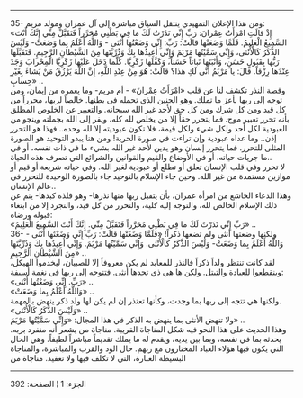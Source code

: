 ------------------------------------------------------------------------

35- ومن هذا الإعلان التمهيدي ينتقل السياق مباشرة إلى آل عمران ومولد
مريم:  
«إِذْ قالَتِ امْرَأَتُ عِمْرانَ: رَبِّ إِنِّي نَذَرْتُ لَكَ ما فِي بَطْنِي مُحَرَّراً فَتَقَبَّلْ مِنِّي إِنَّكَ أَنْتَ
السَّمِيعُ الْعَلِيمُ. فَلَمَّا وَضَعَتْها قالَتْ: رَبِّ: إِنِّي وَضَعْتُها أُنْثى - وَاللَّهُ أَعْلَمُ بِما
وَضَعَتْ- وَلَيْسَ الذَّكَرُ كَالْأُنْثى، وَإِنِّي سَمَّيْتُها مَرْيَمَ وَإِنِّي أُعِيذُها بِكَ وَذُرِّيَّتَها مِنَ
الشَّيْطانِ الرَّجِيمِ. فَتَقَبَّلَها رَبُّها بِقَبُولٍ حَسَنٍ، وَأَنْبَتَها نَباتاً حَسَناً، وَكَفَّلَها
زَكَرِيَّا. كُلَّما دَخَلَ عَلَيْها زَكَرِيَّا الْمِحْرابَ وَجَدَ عِنْدَها رِزْقاً. قالَ: يا مَرْيَمُ أَنَّى لَكِ
هذا؟ قالَتْ: هُوَ مِنْ عِنْدِ اللَّهِ، إِنَّ اللَّهَ يَرْزُقُ مَنْ يَشاءُ بِغَيْرِ حِسابٍ» ..  
وقصة النذر تكشف لنا عن قلب «امْرَأَتُ عِمْرانَ» - أم مريم- وما يعمره من إيمان،
ومن توجه إلى ربها بأعز ما تملك. وهو الجنين الذي تحمله في بطنها. خالصاً
لربها، محرراً من كل قيد ومن كل شرك ومن كل حق لأحد غير الله سبحانه.
والتعبير عن الخلوص المطلق بأنه تحرر تعبير موح. فما يتحرر حقاً إلا من يخلص
لله كله، ويفر إلى الله بجملته وينجو من العبودية لكل أحد ولكل شيء ولكل
قيمة، فلا تكون عبوديته إلا لله وحده.. فهذا هو التحرر إذن.. وما عداه
عبودية وإن تراءت في صورة الحرية! ومن هنا يبدو التوحيد هو الصورة المثلى
للتحرر. فما يتحرر إنسان وهو يدين لأحد غير الله بشيء ما في ذات نفسه، أو
في ما جريات حياته، أو في الأوضاع والقيم والقوانين والشرائع التي تصرف هذه
الحياة..  
لا تحرر وفي قلب الإنسان تعلق أو تطلع أو عبودية لغير الله. وفي حياته
شريعة أو قيم أو موازين مستمدة من غير الله. وحين جاء الإسلام بالتوحيد جاء
بالصورة الوحيدة للتحرر في عالم الإنسان..  
وهذا الدعاء الخاشع من امرأة عمران، بأن يتقبل ربها منها نذرها- وهو فلذة
كبدها- ينم عن ذلك الإسلام الخالص لله، والتوجه إليه كلية، والتحرر من كل
قيد، والتجرد إلا من ابتغاء قبوله ورضاه:  
«رَبِّ إِنِّي نَذَرْتُ لَكَ ما فِي بَطْنِي مُحَرَّراً فَتَقَبَّلْ مِنِّي. إِنَّكَ أَنْتَ السَّمِيعُ الْعَلِيمُ» ..  
36- ولكنها وضعتها أنثى ولم تضعها ذكراً! «فَلَمَّا وَضَعَتْها قالَتْ: رَبِّ إِنِّي وَضَعْتُها
أُنْثى - وَاللَّهُ أَعْلَمُ بِما وَضَعَتْ- وَلَيْسَ الذَّكَرُ كَالْأُنْثى. وَإِنِّي سَمَّيْتُها مَرْيَمَ. وَإِنِّي
أُعِيذُها بِكَ وَذُرِّيَّتَها مِنَ الشَّيْطانِ الرَّجِيمِ» ..  
لقد كانت تنتظر ولداً ذكراً فالنذر للمعابد لم يكن معروفاً إلا للصبيان،
ليخدموا الهيكل، وينقطعوا للعبادة والتبتل. ولكن ها هي ذي تجدها أنثى.
فتتوجه إلى ربها في نغمة أسيفة:  
«رَبِّ. إِنِّي وَضَعْتُها أُنْثى» ..  
«وَاللَّهُ أَعْلَمُ بِما وَضَعَتْ» ..  
ولكنها هي تتجه إلى ربها بما وجدت، وكأنها تعتذر إن لم يكن لها ولد ذكر
ينهض بالمهمة.  
«وَلَيْسَ الذَّكَرُ كَالْأُنْثى» ..  
ولا تنهض الأنثى بما ينهض به الذكر في هذا المجال: «وَإِنِّي سَمَّيْتُها مَرْيَمَ» ..  
وهذا الحديث على هذا النحو فيه شكل المناجاة القريبة. مناجاة من يشعر أنه
منفرد بربه. يحدثه بما في نفسه، وبما بين يديه، ويقدم له ما يملك تقديماً
مباشراً لطيفاً. وهي الحال التي يكون فيها هؤلاء العباد المختارون مع ربهم.
حال الود والقرب والمباشرة، والمناجاة البسيطة العبارة، التي لا تكلف فيها
ولا تعقيد. مناجاة من

------------------------------------------------------------------------

الجزء: 1 ¦ الصفحة: 392
